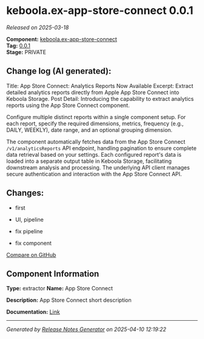 #  keboola.ex-app-store-connect 0.0.1

_Released on 2025-03-18_

**Component:** [keboola.ex-app-store-connect](https://github.com/keboola/component-app-store-connect)  
**Tag:** [0.0.1](https://github.com/keboola/component-app-store-connect/releases/tag/0.0.1)  
**Stage:** PRIVATE


## Change log (AI generated):
Title: App Store Connect: Analytics Reports Now Available
Excerpt: Extract detailed analytics reports directly from Apple App Store Connect into Keboola Storage.
Post Detail:
Introducing the capability to extract analytics reports using the App Store Connect component.

Configure multiple distinct reports within a single component setup. For each report, specify the required dimensions, metrics, frequency (e.g., DAILY, WEEKLY), date range, and an optional grouping dimension.

The component automatically fetches data from the App Store Connect `/v1/analyticsReports` API endpoint, handling pagination to ensure complete data retrieval based on your settings. Each configured report's data is loaded into a separate output table in Keboola Storage, facilitating downstream analysis and processing. The underlying API client manages secure authentication and interaction with the App Store Connect API.



## Changes:



- first 




- UI, pipeline 




- fix pipeline 




- fix component 



[Compare on GitHub](https://github.com/keboola/component-app-store-connect/compare/initial...0.0.1)



## Component Information
**Type:** extractor
**Name:** App Store Connect

**Description:** App Store Connect short description


**Documentation:** [Link](https://github.com/keboola/component-app-store-connect/blob/master/README.md)



---
_Generated by [Release Notes Generator](https://github.com/keboola/release-notes-generator)
on 2025-04-10 12:19:22_
